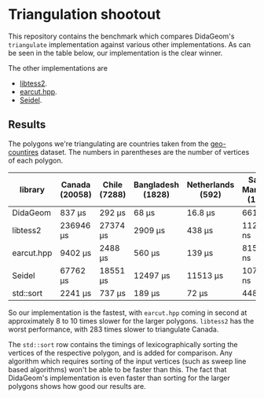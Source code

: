 # Triangulation shootout

This repository contains the benchmark which compares DidaGeom's `triangulate` implementation against various other implementations. As can be seen in the table below, our implementation is the clear winner.

The other implementations are

* [libtess2](https://github.com/memononen/libtess2).
* [earcut.hpp](https://github.com/mapbox/earcut.hpp).
* [Seidel](http://gamma.cs.unc.edu/SEIDEL/).

## Results
The polygons we're triangulating are countries taken from the [geo-countires](https://github.com/datasets/geo-countries) dataset. The numbers in parentheses are the number of vertices of each polygon.

library      | Canada (20058) | Chile (7288)    | Bangladesh (1828) | Netherlands (592) | San Marino (18) |
------------ | -------------- | --------------- | ----------------- | ----------------- | --------------- |
DidaGeom     | 837 μs         | 292 μs          | 68 μs             | 16.8 μs           | 661 ns          |
libtess2     | 236946 μs      | 27374 μs        | 2909 μs           | 438 μs            | 11229 ns        |
earcut.hpp   | 9402 μs        | 2488 μs         | 560 μs            | 139 μs            | 815.4 ns        |
Seidel       | 67762 μs       | 18551 μs        | 12497 μs          | 11513 μs          | 10705 ns        |
std::sort    | 2241 μs        | 737 μs          | 189 μs            | 72 μs             | 448 ns          |

So our implementation is the fastest, with `earcut.hpp` coming in second at approximately 8 to 10 times slower for the larger polygons. `libtess2` has the worst performance, with 283 times slower to triangulate Canada.

The `std::sort` row contains the timings of lexicographically sorting the vertices of the respective polygon, and is added for comparison. Any algorithm which requires sorting of the input vertices (such as sweep line based algorithms) won't be able to be faster than this. The fact that DidaGeom's implementation is even faster than sorting for the larger polygons shows how good our results are.
